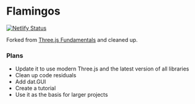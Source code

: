 # Flamingos

[![Netlify Status](https://api.netlify.com/api/v1/badges/4eef9325-8abf-4f75-944d-06026e1fdbcb/deploy-status)](https://app.netlify.com/sites/flamingos/deploys)

Forked from [Three.js Fundamentals](https://github.com/gfxfundamentals/threejsfundamentals) and cleaned up.

### Plans
* Update it to use modern Three.js and the latest version of all libraries
* Clean up code residuals
* Add dat.GUI
* Create a tutorial
* Use it as the basis for larger projects

